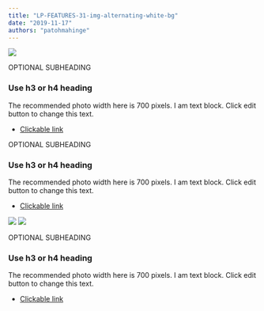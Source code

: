 ```yaml
---
title: "LP-FEATURES-31-img-alternating-white-bg"
date: "2019-11-17"
authors: "patohmahinge"
---
```


![](images/placeholder-700x450.jpg)

OPTIONAL SUBHEADING

### Use h3 or h4 heading

The recommended photo width here is 700 pixels. I am text block. Click edit button to change this text.

- [Clickable link](#)

OPTIONAL SUBHEADING

### Use h3 or h4 heading

The recommended photo width here is 700 pixels. I am text block. Click edit button to change this text.

- [Clickable link](#)

![](images/placeholder-700x450.jpg) ![](images/placeholder-700x450.jpg)

OPTIONAL SUBHEADING

### Use h3 or h4 heading

The recommended photo width here is 700 pixels. I am text block. Click edit button to change this text.

- [Clickable link](#)
